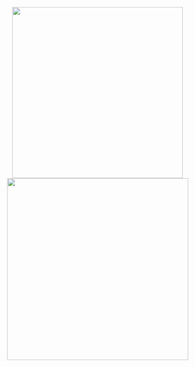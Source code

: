 <div align="center">
   <img width="400" src="https://github-readme-stats.vercel.app/api?username=joshxfi&theme=tokyonight&show_icons=true&hide_border=true&count_private=true" />
   <img width="425" src="https://github-readme-streak-stats.herokuapp.com/?user=joshxfi&theme=tokyonight&hide_border=true" />
</div>
